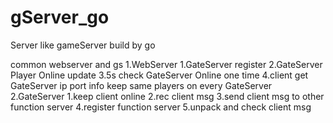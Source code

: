 # gServer_go
Server like gameServer build by go

common webserver and gs
1.WebServer
    1.GateServer register
    2.GateServer Player Online update
    3.5s check GateServer Online one time
    4.client get GateServer ip port info  keep same players on every GateServer
2.GateServer
    1.keep client online
    2.rec client msg
    3.send client msg to other function  server
    4.register function server
    5.unpack and check client msg
